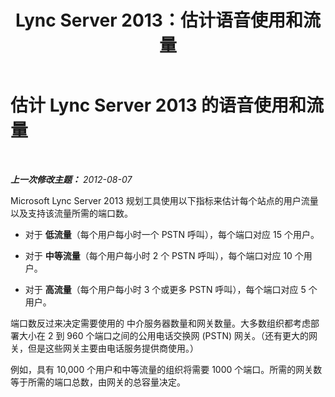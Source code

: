 ﻿---
title: Lync Server 2013：估计语音使用和流量
TOCTitle: 估计语音使用和流量
ms:assetid: 621b08fb-f894-4d91-ac38-e443401b098b
ms:mtpsurl: https://technet.microsoft.com/zh-cn/library/Gg398439(v=OCS.15)
ms:contentKeyID: 49313037
ms.date: 05/19/2016
mtps_version: v=OCS.15
ms.translationtype: HT
---

# 估计 Lync Server 2013 的语音使用和流量

 

_**上一次修改主题：** 2012-08-07_

Microsoft Lync Server 2013 规划工具使用以下指标来估计每个站点的用户流量以及支持该流量所需的端口数。

  -   
    对于 **低流量**（每个用户每小时一个 PSTN 呼叫），每个端口对应 15 个用户。

  -   
    对于 **中等流量**（每个用户每小时 2 个 PSTN 呼叫），每个端口对应 10 个用户。

  -   
    对于 **高流量**（每个用户每小时 3 个或更多 PSTN 呼叫），每个端口对应 5 个用户。

端口数反过来决定需要使用的 中介服务器数量和网关数量。大多数组织都考虑部署大小在 2 到 960 个端口之间的公用电话交换网 (PSTN) 网关。（还有更大的网关，但是这些网关主要由电话服务提供商使用。）

例如，具有 10,000 个用户和中等流量的组织将需要 1000 个端口。所需的网关数等于所需的端口总数，由网关的总容量决定。


